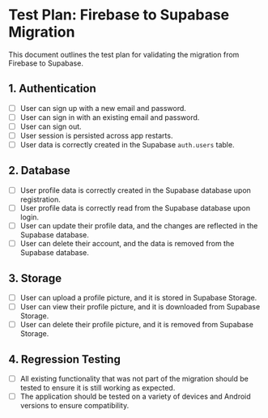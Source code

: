 # Test Plan: Firebase to Supabase Migration

This document outlines the test plan for validating the migration from Firebase to Supabase.

## 1. Authentication

*   [ ] User can sign up with a new email and password.
*   [ ] User can sign in with an existing email and password.
*   [ ] User can sign out.
*   [ ] User session is persisted across app restarts.
*   [ ] User data is correctly created in the Supabase `auth.users` table.

## 2. Database

*   [ ] User profile data is correctly created in the Supabase database upon registration.
*   [ ] User profile data is correctly read from the Supabase database upon login.
*   [ ] User can update their profile data, and the changes are reflected in the Supabase database.
*   [ ] User can delete their account, and the data is removed from the Supabase database.

## 3. Storage

*   [ ] User can upload a profile picture, and it is stored in Supabase Storage.
*   [ ] User can view their profile picture, and it is downloaded from Supabase Storage.
*   [ ] User can delete their profile picture, and it is removed from Supabase Storage.

## 4. Regression Testing

*   [ ] All existing functionality that was not part of the migration should be tested to ensure it is still working as expected.
*   [ ] The application should be tested on a variety of devices and Android versions to ensure compatibility.
